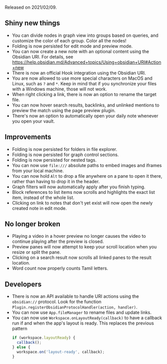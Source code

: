 Released on 2021/02/09.

## Shiny new things

- You can divide nodes in graph view into groups based on queries, and customize the color of each group. Color all the nodes!
- Folding is now persisted for edit mode and preview mode.
- You can now create a new note with an optional content using the Obsidian URI. For details, see https://help.obsidian.md/Advanced+topics/Using+obsidian+URI#Action+new
- There is now an official Hook integration using the Obsidian URI.
- You are now allowed to use more special characters on MacOS and Linux, such as `?` and `*`. Keep in mind that if you synchronize your files with a Windows machine, those will not work.
- When right clicking a link, there is now an option to rename the target file.
- You can now hover search results, backlinks, and unlinked mentions to preview the match using the page preview plugin.
- There's now an option to automatically open your daily note whenever you open your vault.

## Improvements

- Folding is now persisted for folders in file explorer.
- Folding is now persisted for graph control sections.
- Folding is now persisted for nested tags.
- You can now use `file:///` absolute paths to embed images and iframes from your local machine.
- You can now hold `Alt` to drop a file anywhere on a pane to open it there, rather than having to drop it in the header.
- Graph filters will now automatically apply after you finish typing.
- Block references to list items now scrolls and highlights the exact list item, instead of the whole list.
- Clicking on link to notes that don't yet exist will now open the newly created note in edit mode.

## No longer broken

- Playing a video in a hover preview no longer causes the video to continue playing after the preview is closed.
- Preview panes will now attempt to keep your scroll location when you resize or split the pane.
- Clicking on a search result now scrolls all linked panes to the result location.
- Word count now properly counts Tamil letters.

## Developers

- There is now an API available to handle URI actions using the `obsidian://` protocol. Look for the function `Plugin.registerObsidianProtocolHandler(action, handler)`.
- You can now use `App.fileManager` to rename files and update links.
- You can now use `Workspace.onLayoutReady(callback)` to have a callback run if and when the app's layout is ready. This replaces the previous pattern 
  ```ts
  if (workspace.layoutReady) {
    callback();
  } else {
    workspace.on('layout-ready', callback);
  }
  ```
